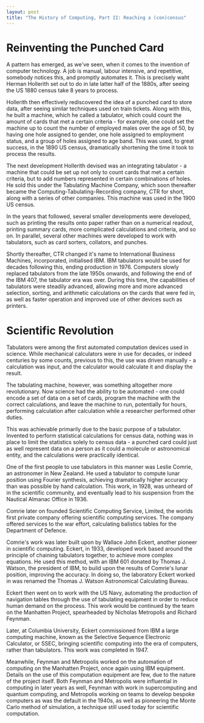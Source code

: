 ```yaml
---
layout: post
title: "The History of Computing, Part II: Reaching a (con)census"
---
```


# Reinventing the Punched Card
A pattern has emerged, as we've seen, when it comes to the invention of computer technology. A job is manual, labour intensive, and repetitive, somebody notices this, and promptly automates it. This is precisely waht Herman Hollerith set out to do in late latter half of the 1880s, after seeing the US 1880 census take 8 years to process.

Hollerith then effectively rediscovered the idea of a punched card to store data, after seeing similar techniques used on train tickets. Along with this, he built a machine, which he called a tabulator, which could count the amount of cards that met a certain criteria - for example, one could set the machine up to count the number of employed males over the age of 50, by having one hole assigned to gender, one hole assigned to employment status, and a group of holes assigned to age band. This was used, to great success, in the 1890 US census, dramatically shortening the time it took to process the results.

The next development Hollerith devised was an integrating tabulator - a machine that could be set up not only to count cards that met a certain criteria, but to add numbers represented in certain combinations of holes. He sold this under the Tabulating Machine Company, which soon thereafter became the Computing-Tabulating-Recording company, CTR for short, along with a series of other companies. This machine was used in the 1900 US census.

In the years that followed, several smaller developments were developed, such as printing the results onto paper rather than on a numerical readout, printing summary cards, more complicated calculations and criteria, and so on. In parallel, several other machines were developed to work with tabulators, such as card sorters, collators, and punches.

Shortly thereafter, CTR changed it's name to International Business Machines, incorporated, initialised IBM. IBM tabulators would be used for decades following this, ending production in 1976. Computers slowly replaced tabulators from the late 1950s onwards, and following the end of the IBM 407, the tabulator era was over. During this time, the capabilities of tabulators were steadily advanced, allowing more and more advanced selection, sorting, and arithmetic calculations on the cards that were fed in, as well as faster operation and improved use of other devices such as printers.

# Scientific Revolution
Tabulators were among the first automated computation devices used in science. While mechanical calculators were in use for decades, or indeed centuries by some counts, previous to this, the use was driven manually - a calculation was input, and the calculator would calculate it and display the result.

The tabulating machine, however, was something altogether more revolutionary. Now science had the ability to be automated - one could encode a set of data on a set of cards, program the machine with the correct calculations, and leave the machine to run, potentially for hours, performing calculation after calculation while a researcher performed other duties.

This was achievable primarily due to the basic purpose of a tabulator. Invented to perform statistical calculations for census data, nothing was in place to limit the statistics solely to census data - a punched card could just as well represent data on a person as it could a molecule or astronomical entity, and the calculations were practically identical.

One of the first people to use tabulators in this manner was Leslie Comrie, an astronomer in New Zealand. He used a tabulator to compute lunar position using Fourier synthesis, achieving dramatically higher accuracy than was possible by hand calculation. This work, in 1928, was unheard of in the scientific community, and eventually lead to his suspension from the Nautical Almanac Office in 1936.

Comrie later on founded Scientific Computing Service, Limited, the worlds first private company offering scientific computing services. The company offered services to the war effort, calculating balistics tables for the Department of Defence.

Comrie's work was later built upon by Wallace John Eckert, another pioneer in scientific computing. Eckert, in 1933, developed work based around the principle of chaining tabulators together, to achieve more complex equations. He used this method, with an IBM 601 donated by Thomas J. Watson, the president of IBM, to build upon the results of Comrie's lunar position, improving the accuracy. In doing so, the laboratory Eckert worked in was renamed the Thomas J. Watson Astronomical Calculating Bureau.

Eckert then went on to work with the US Navy, automating the production of navigation tables through the use of tabulating equipment in order to reduce human demand on the process. This work would be continued by the team on the Manhatten Project, spearheaded by Nicholas Metropolis and Richard Feynman.

Later, at Columbia University, Eckert commissioned from IBM a large computing machine, known as the Selective Sequence Electronic Calculator, or SSEC, bringing scientific computing into the era of computers, rather than tabulators. This work was completed in 1947.

Meanwhile, Feynman and Metropolis worked on the automation of computing on the Manhatten Project, once again using IBM equipment. Details on the use of this computation equipment are few, due to the nature of the project itself. Both Feynman and Metropolis were influential in computing in later years as well, Feynman with work in supercomputing and quantum computing, and Metropolis working on teams to develop bespoke computers as was the default in the 1940s, as well as pioneering the Monte Carlo method of simulation, a technique still used today for scientific computation.
